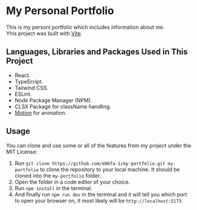 # My Personal Portfolio
This is my personl portfolio which includes information about me.\
Yhis project was built with [Vite](https://vite.dev).
## Languages, Libraries and Packages Used in This Project
- React.
- TypeScript.
- Tailwind CSS.
- ESLint.
- Node Package Manager (NPM).
- CLSX Package for className handling.
- [Motion](https://motion.dev/) for animation.
## Usage
You can clone and use some or all of the features from my project under the MIT License:
1. Run `git clone https://github.com/m96fa-1/my-portfolio.git my-portfolio` to clone the repository to your local machine. It should be cloned into the `my-portfolio` folder.
2. Open the folder in a code editor of your choice.
3. Run `npm install` in the terminal.
4. And finally run `npm run dev` in the terminal and it will tell you which port to open your browser on, it most likely will be `http://localhost:5173`.